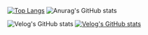 
[![Top Langs](https://github-readme-stats.vercel.app/api/top-langs/?username=p-garden)](https://github.com/p-garden/github-readme-stats)
![Anurag's GitHub stats](https://github-readme-stats.vercel.app/api?username=p-garden&show_icons=true&theme=radical)



![Velog's GitHub stats](https://velog-readme-stats.vercel.app/api?name=j2982477)
[![Velog's GitHub stats](https://velog-readme-stats.vercel.app/api/list?name=j2982477)](https://velog.io/@j2982477)



<!--
**p-garden/p-garden** is a ✨ _special_ ✨ repository because its `README.md` (this file) appears on your GitHub profile.

Here are some ideas to get you started:

- 🔭 I’m currently working on ...
- 🌱 I’m currently learning ...
- 👯 I’m looking to collaborate on ...
- 🤔 I’m looking for help with ...
- 💬 Ask me about ...
- 📫 How to reach me: ...
- 😄 Pronouns: ...
- ⚡ Fun fact: ...
-->

